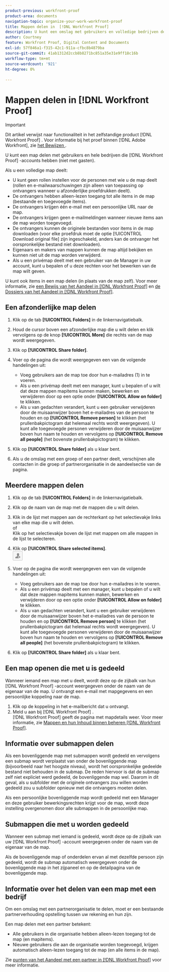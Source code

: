 ```yaml
---
product-previous: workfront-proof
product-area: documents
navigation-topic: organize-your-work-workfront-proof
title: Mappen delen in  [!DNL Workfront Proof]
description: U kunt een omslag met gebruikers en volledige bedrijven delen die  [!DNL Workfront Proof]  rekeningen (niet met gasten) hebben.
author: Courtney
feature: Workfront Proof, Digital Content and Documents
exl-id: 57f846a1-f315-42c1-911a-cfbc8b4879ba
source-git-commit: 41ab1312d2ccb8b8271bc851a35e31e9ff18c16b
workflow-type: tm+mt
source-wordcount: '921'
ht-degree: 0%

---
```


# Mappen delen in [!DNL Workfront Proof]

>[!IMPORTANT]
>
>Dit artikel verwijst naar functionaliteit in het zelfstandige product [!DNL Workfront Proof] . Voor informatie bij het proef binnen [!DNL Adobe Workfront], zie [ het Bewijzen ](../../../review-and-approve-work/proofing/proofing.md).

U kunt een map delen met gebruikers en hele bedrijven die [!DNL Workfront Proof] -accounts hebben (niet met gasten).

Als u een volledige map deelt:

* U kunt geen rollen instellen voor de personen met wie u de map deelt (rollen en e-mailwaarschuwingen zijn alleen van toepassing op ontvangers wanneer u afzonderlijke proefdrukken deelt).
* De ontvangers hebben alleen-lezen toegang tot alle items in de map (bestaande en toegevoegde items).
* De ontvangers krijgen één e-mail met een persoonlijke URL naar de map.
* De ontvangers krijgen geen e-mailmeldingen wanneer nieuwe items aan de map worden toegevoegd.
* De ontvangers kunnen de originele bestanden voor items in de map downloaden (voor elke proefdruk moet de optie [!UICONTROL Download original file] zijn ingeschakeld, anders kan de ontvanger het oorspronkelijke bestand niet downloaden).
* Eigenaars en makers van mappen kunnen de map altijd bekijken en kunnen niet uit de map worden verwijderd.
* Als u een privémap deelt met een gebruiker van de Manager in uw account, kunt u bepalen of u deze rechten voor het bewerken van de map wilt geven.

U kunt ook items in een map delen (in plaats van de map zelf). Voor meer informatie, zie [ een Bewijs van het Aandeel in  [!DNL Workfront Proof]](../../../workfront-proof/wp-work-proofsfiles/share-proofs-and-files/share-proof.md) en [ de Dossiers van het Aandeel in  [!DNL Workfront Proof]](../../../workfront-proof/wp-work-proofsfiles/share-proofs-and-files/share-files.md).

## Een afzonderlijke map delen

1. Klik op de tab **[!UICONTROL Folders]** in de linkernavigatiebalk.
1. Houd de cursor boven een afzonderlijke map die u wilt delen en klik vervolgens op de knop **[!UICONTROL More]** die rechts van de map wordt weergegeven.
1. Klik op **[!UICONTROL Share folder]**.
1. Voer op de pagina die wordt weergegeven een van de volgende handelingen uit:

   * Voeg gebruikers aan de map toe door hun e-mailadres (1) in te voeren.
   * Als u een privémap deelt met een manager, kunt u bepalen of u wilt dat deze mappen mapitems kunnen maken, bewerken en verwijderen door op een optie onder **[!UICONTROL Allow on folder]** te klikken.
   * Als u van gedachten verandert, kunt u een gebruiker verwijderen door de muisaanwijzer boven het e-mailadres van de persoon te houden en op **[!UICONTROL Remove person]** te klikken (het prullenbakpictogram dat helemaal rechts wordt weergegeven). U kunt alle toegevoegde personen verwijderen door de muisaanwijzer boven hun naam te houden en vervolgens op **[!UICONTROL Remove all people]** (het bovenste prullenbakpictogram) te klikken.

1. Klik op **[!UICONTROL Share folder]** als u klaar bent.

1. Als u de omslag met een groep of een partner deelt, verschijnen alle contacten in die groep of partnerorganisatie in de aandeelsectie van de pagina.

## Meerdere mappen delen

1. Klik op de tab **[!UICONTROL Folders]** in de linkernavigatiebalk.
1. Klik op de naam van de map met de mappen die u wilt delen.
1. Klik in de lijst met mappen aan de rechterkant op het selectievakje links van elke map die u wilt delen.\
   of\
   Klik op het selectievakje boven de lijst met mappen om alle mappen in de lijst te selecteren.

1. Klik op **[!UICONTROL Share selected items]**.\
   ![ Share_button-small.png ](assets/share-button-small.png)

1. Voer op de pagina die wordt weergegeven een van de volgende handelingen uit:

   * Voeg gebruikers aan de map toe door hun e-mailadres in te voeren.
   * Als u een privémap deelt met een manager, kunt u bepalen of u wilt dat deze mappen mapitems kunnen maken, bewerken en verwijderen door op een optie onder **[!UICONTROL Allow on folder]** te klikken.
   * Als u van gedachten verandert, kunt u een gebruiker verwijderen door de muisaanwijzer boven het e-mailadres van de persoon te houden en op **[!UICONTROL Remove person]** te klikken (het prullenbakpictogram dat helemaal rechts wordt weergegeven). U kunt alle toegevoegde personen verwijderen door de muisaanwijzer boven hun naam te houden en vervolgens op **[!UICONTROL Remove all people]** (het bovenste prullenbakpictogram) te klikken.

1. Klik op **[!UICONTROL Share folder]** als u klaar bent.

## Een map openen die met u is gedeeld

Wanneer iemand een map met u deelt, wordt deze op de zijbalk van hun [!DNL Workfront Proof] -account weergegeven onder de naam van de eigenaar van de map. U ontvangt een e-mail met mapgegevens en een persoonlijke koppeling naar de map.

1. Klik op de koppeling in het e-mailbericht dat u ontvangt.
1. Meld u aan bij [!DNL Workfront Proof] .\
     [!DNL  Workfront Proof] geeft de pagina met mapdetails weer. Voor meer informatie, zie [ Mappen en hun Inhoud binnen beheren  [!DNL Workfront Proof]](../../../workfront-proof/wp-work-proofsfiles/organize-your-work/manage-folders-and-contents.md).

## Informatie over submappen delen

Als een bovenliggende map met submappen wordt gedeeld en vervolgens een submap wordt verplaatst van onder de bovenliggende map (bijvoorbeeld naar het hoogste niveau), wordt het oorspronkelijke gedeelde bestand niet behouden in de submap. De reden hiervoor is dat de submap zelf niet expliciet werd gedeeld, de bovenliggende map wel. Daarom in dit geval, als u subfolder met de originele ontvangers zou willen worden gedeeld zou u subfolder opnieuw met die ontvangers moeten delen.

Als een persoonlijke bovenliggende map wordt gedeeld met een Manager en deze gebruiker bewerkingsrechten krijgt voor de map, wordt deze instelling overgenomen door alle submappen in de persoonlijke map.

## Submappen die met u worden gedeeld

Wanneer een submap met iemand is gedeeld, wordt deze op de zijbalk van uw [!DNL Workfront Proof] -account weergegeven onder de naam van de eigenaar van de map.

Als de bovenliggende map of onderdelen ervan al met dezelfde persoon zijn gedeeld, wordt de submap automatisch weergegeven onder de bovenliggende map in het zijpaneel en op de detailpagina van de bovenliggende map.

## Informatie over het delen van een map met een bedrijf

Om een omslag met een partnerorganisatie te delen, moet er een bestaande partnerverhouding opstelling tussen uw rekening en hun zijn.

Een map delen met een partner betekent:

* Alle gebruikers in die organisatie hebben alleen-lezen toegang tot de map (en mapitems).
* Nieuwe gebruikers die aan de organisatie worden toegevoegd, krijgen automatisch alleen-lezen toegang tot de map (en alle items in de map).

Zie [ punten van het Aandeel met een partner in  [!DNL Workfront Proof]](../../../workfront-proof/wp-acct-admin/partner-accounts/share-items-partner-in-wp.md) voor meer informatie.
